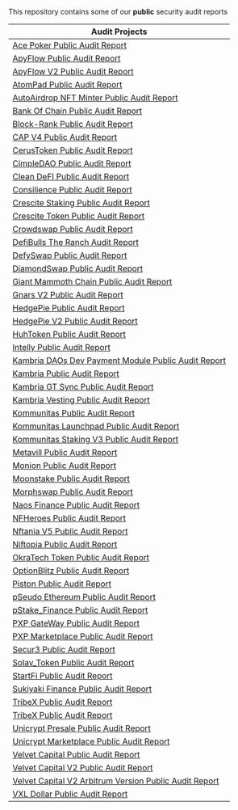 This repository contains some of our **public** security audit reports


| Audit Projects  |
| -------- |
| [Ace Poker Public Audit Report](https://github.com/shellboxes/public-audit-reports/blob/main/reports/Ace_Poker_Audit_Report.pdf)      |
| [ApyFlow Public Audit Report](https://github.com/shellboxes/public-audit-reports/blob/main/reports/ApyFlow_Security_Audit_Report.pdf)|
| [ApyFlow V2 Public Audit Report](https://github.com/shellboxes/public-audit-reports/blob/main/reports/Apyflow_V2_Security_Audit_Report.pdf) |
| [AtomPad Public Audit Report](https://github.com/shellboxes/public-audit-reports/blob/main/reports/Atompad_Security_Audit_Report.pdf) |
| [AutoAirdrop NFT Minter Public Audit Report](https://github.com/shellboxes/public-audit-reports/blob/main/reports/AutoAirdrop_NFT_Minter_Security_Audit_Report.pdf) |
| [Bank Of Chain Public Audit Report](https://github.com/shellboxes/public-audit-reports/blob/main/reports/BankOfChain_Security_Audit_Report.pdf) |
| [Block-Rank Public Audit Report](https://github.com/shellboxes/public-audit-reports/blob/main/reports/Block_Rank_Security_Audit_Report.pdf) |
| [CAP V4 Public Audit Report](https://github.com/shellboxes/public-audit-reports/blob/main/reports/CAP_Security_Audit_Report.pdf) |
| [CerusToken Public Audit Report](https://github.com/shellboxes/public-audit-reports/blob/main/reports/CerusToken_Security_Audit_Report.pdf) |
| [CimpleDAO Public Audit Report](https://github.com/shellboxes/public-audit-reports/blob/main/reports/CimpleDAO_Security_Audit_Report.pdf)  |
| [Clean DeFI Public Audit Report](https://github.com/shellboxes/public-audit-reports/blob/main/reports/Cleandefi_Security_Audit_Report.pdf)|
| [Consilience Public Audit Report](https://github.com/shellboxes/public-audit-reports/blob/main/reports/Consilience_Security_Audit_Report.pdf) |
| [Crescite Staking Public Audit Report](https://github.com/shellboxes/public-audit-reports/blob/main/reports/Crescite_Staking_Security_Audit_Report.pdf) |
| [Crescite Token Public Audit Report](https://github.com/shellboxes/public-audit-reports/blob/main/reports/Crescite_Token_Security_Audit_Report.pdf) |
| [Crowdswap Public Audit Report](https://github.com/shellboxes/public-audit-reports/blob/main/reports/Crowdswap_Security_Audit_Report.pdf) |
| [DefiBulls The Ranch Audit Report](https://github.com/shellboxes/public-audit-reports/blob/main/reports/DefiBulls_The_Ranch_Security_Audit_Report.pdf) |
|[DefySwap Public Audit Report](https://github.com/shellboxes/public-audit-reports/blob/main/reports/DefySwap_Security_Audit_Report.pdf)|
|[DiamondSwap Public Audit Report](https://github.com/shellboxes/public-audit-reports/blob/main/reports/DiamondSwap_Security_Audit_Report.pdf)|
|[Giant Mammoth Chain Public Audit Report](https://github.com/shellboxes/public-audit-reports/blob/main/reports/Mmtchain_Security_Audit_Report.pdf)|
|[Gnars V2 Public Audit Report](https://github.com/shellboxes/public-audit-reports/blob/main/reports/GnarsV2_Security_Audit_Report.pdf)|
|[HedgePie Public Audit Report](https://github.com/shellboxes/public-audit-reports/blob/main/reports/HedgePie_Security_Audit_Report.pdf)|
|[HedgePie V2 Public Audit Report](https://github.com/shellboxes/public-audit-reports/blob/main/reports/HedgePie_V2_Security_Audit_Report.pdf)|
|[HuhToken Public Audit Report](https://github.com/shellboxes/public-audit-reports/blob/main/reports/Huhtoken_Security_Audit_Report.pdf)|
|[Intelly Public Audit Report](https://github.com/shellboxes/public-audit-reports/blob/main/reports/Intelly_Security_Audit_Report.pdf)|
|[Kambria DAOs Dev Payment Module Public Audit Report](https://github.com/shellboxes/public-audit-reports/blob/main/reports/Kambria_DAOs_Dev_Payment_Module_Security_Audit_Report.pdf)|
|[Kambria Public Audit Report](https://github.com/shellboxes/public-audit-reports/blob/main/reports/Kambria_Security_Audit_Report.pdf)|
|[Kambria GT Sync Public Audit Report](https://github.com/shellboxes/public-audit-reports/blob/main/reports/Kambria_GT_Sync_Security_Audit_Report.pdf)|
|[Kambria Vesting Public Audit Report](https://github.com/shellboxes/public-audit-reports/blob/main/reports/Kambria_Vesting_Security_Audit_Report.pdf)|
|[Kommunitas Public Audit Report](https://github.com/shellboxes/public-audit-reports/blob/main/reports/Kommunitas_Staking_Security_Audit_Report.pdf)|
|[Kommunitas Launchpad Public Audit Report](https://github.com/shellboxes/public-audit-reports/blob/main/reports/Kommunitas_Launchpad_Security_Audit_Report.pdf)|
|[Kommunitas Staking V3 Public Audit Report](https://github.com/shellboxes/public-audit-reports/blob/main/reports/Kommunitas_Staking_V3_Security_Audit_Report.pdf)|
|[Metavill Public Audit Report](https://github.com/shellboxes/public-audit-reports/blob/main/reports/Metavill_Security_Audit_Report.pdf)|
|[Monion Public Audit Report](https://github.com/shellboxes/public-audit-reports/blob/main/reports/Monion_Security_Audit_Report.pdf)|
|[Moonstake Public Audit Report](https://github.com/shellboxes/public-audit-reports/blob/main/reports/Moonstake_Security_Audit_Report.pdf)|
|[Morphswap Public Audit Report](https://github.com/shellboxes/public-audit-reports/blob/main/reports/Morphswap_Security_Audit_Report.pdf)|
|[Naos Finance Public Audit Report](https://github.com/shellboxes/public-audit-reports/blob/main/reports/NAOS_Finance_Security_Audit_Report.pdf)|
|[NFHeroes Public Audit Report](https://github.com/shellboxes/public-audit-reports/blob/main/reports/NFHeros_Security_Audit_Report.pdf)|
|[Nftania V5 Public Audit Report](https://github.com/shellboxes/public-audit-reports/blob/main/reports/NftaniaV5_Security_Audit_Report.pdf)|
|[Niftopia Public Audit Report](https://github.com/shellboxes/public-audit-reports/blob/main/reports/Niftopia_Security_Audit_Report.pdf)|
|[OkraTech Token Public Audit Report](https://github.com/shellboxes/public-audit-reports/blob/main/reports/Okratech_Security_Audit_Report.pdf)|
|[OptionBlitz Public Audit Report](https://github.com/shellboxes/public-audit-reports/blob/main/reports/OptionBlitz_Security_Audit_Report.pdf)|
|[Piston Public Audit Report](https://github.com/shellboxes/public-audit-reports/blob/main/reports/Piston_Security_Audit_Report.pdf)|
|[pSeudo Ethereum Public Audit Report](https://github.com/shellboxes/public-audit-reports/blob/main/reports/pSeudo_Ethereum_Security_Audit_Report.pdf)|
|[pStake_Finance Public Audit Report](https://github.com/shellboxes/public-audit-reports/blob/main/reports/pStake_Security_Audit_Report.pdf)|
|[PXP GateWay Public Audit Report](https://github.com/shellboxes/public-audit-reports/blob/main/reports/PXP_GateWay_Security_Audit_Report.pdf)|
|[PXP Marketplace Public Audit Report](https://github.com/shellboxes/public-audit-reports/blob/main/reports/PXP_MarketPlace_Security_Audit_Report.pdf)|
|[Secur3 Public Audit Report](https://github.com/shellboxes/public-audit-reports/blob/main/reports/Secur3_Security_Audit_Report.pdf)|
|[Solav_Token Public Audit Report](https://github.com/shellboxes/public-audit-reports/blob/main/reports/Solav_Security_Audit_Report.pdf)|
|[StartFi Public Audit Report](https://github.com/shellboxes/public-audit-reports/blob/main/reports/StartFI_Token_Security_Audit_Report.pdf)|
|[Sukiyaki Finance Public Audit Report](https://github.com/shellboxes/public-audit-reports/blob/main/reports/Sukiyaki_Finance_Security_Audit_Report.pdf)|
|[TribeX Public Audit Report](https://github.com/shellboxes/public-audit-reports/blob/main/reports/TribeX_Security_Audit_Report.pdf)|
|[TribeX Public Audit Report](https://github.com/shellboxes/public-audit-reports/blob/main/reports/TribeX_Security_Audit_Report.pdf)|
|[Unicrypt Presale Public Audit Report](https://github.com/shellboxes/public-audit-reports/blob/main/reports/Unicrypt_Presale_Security_Audit_Report.pdf)|
|[Unicrypt Marketplace Public Audit Report](https://github.com/shellboxes/public-audit-reports/blob/main/reports/Unicrypt_Marketplace_Security_Audit_Report.pdf)|
|[Velvet Capital Public Audit Report](https://github.com/shellboxes/public-audit-reports/blob/main/reports/Velvet_Capital_Security_Audit_Report.pdf)|
|[Velvet Capital V2 Public Audit Report](https://github.com/shellboxes/public-audit-reports/blob/main/reports/Velvet_Capital_V2_Security_Audit_Report.pdf)|
|[Velvet Capital V2 Arbitrum Version Public Audit Report](https://github.com/shellboxes/public-audit-reports/blob/main/reports/Velvet_Capital_V2_Arbitrum_Security_Audit_Report.pdf)|
|[VXL Dollar Public Audit Report](https://github.com/shellboxes/public-audit-reports/blob/main/reports/VXL_DOLLAR_Security_Audit_Report.pdf)|
